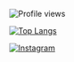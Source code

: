 <!---
vebriann/vebriann is a ✨ special ✨ repository because its `README.md` (this file) appears on your GitHub profile.
You can click the Preview link to take a look at your changes.
--->

<!--START_SECTION:waka-->

![Profile views](https://komarev.com/ghpvc/?username=vebriann&color=rgb(green,blue,red))

[![Top Langs](https://github-readme-stats.vercel.app/api/top-langs/?username=vebriann&layout=compact)](https://github.com/vebriann/github-readme-stats)

<!--Medsos saya-->

[![Instagram](https://img.shields.io/badge/Instagram-Ikuti-green?style=for-the-badge&logo=Instagram)](https://www.instagram.com/vebriandev)
